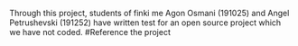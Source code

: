 Through this project, students of finki me Agon Osmani (191025) and Angel Petrushevski (191252) have written test for an open source project which we have not coded. #Reference the project 

